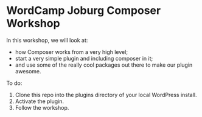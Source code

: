 # WordCamp Joburg Composer Workshop

In this workshop, we will look at:

* how Composer works from a very high level;
* start a very simple plugin and including composer in it;
* and use some of the really cool packages out there to make our plugin awesome.

To do:

1. Clone this repo into the plugins directory of your local WordPress install.
2. Activate the plugin.
3. Follow the workshop.